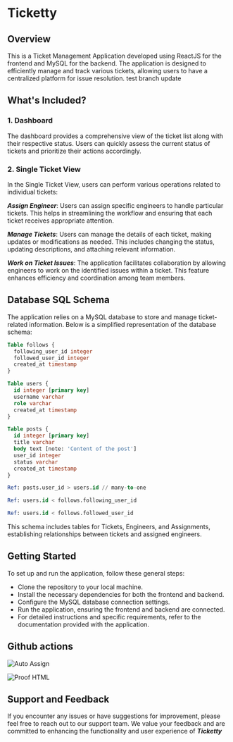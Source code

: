 # Ticketty

## Overview

This is a Ticket Management Application developed using ReactJS for the frontend and MySQL for the backend. The application is designed to efficiently manage and track various tickets, allowing users to have a centralized platform for issue resolution.
test branch update

## What's Included?

### 1. Dashboard

The dashboard provides a comprehensive view of the ticket list along with their respective status. Users can quickly assess the current status of tickets and prioritize their actions accordingly.

### 2. Single Ticket View

In the Single Ticket View, users can perform various operations related to individual tickets:

**_Assign Engineer_**: Users can assign specific engineers to handle particular tickets. This helps in streamlining the workflow and ensuring that each ticket receives appropriate attention.

**_Manage Tickets_**: Users can manage the details of each ticket, making updates or modifications as needed. This includes changing the status, updating descriptions, and attaching relevant information.

**_Work on Ticket Issues_**: The application facilitates collaboration by allowing engineers to work on the identified issues within a ticket. This feature enhances efficiency and coordination among team members.

## Database SQL Schema

The application relies on a MySQL database to store and manage ticket-related information. Below is a simplified representation of the database schema:

```sql
Table follows {
  following_user_id integer
  followed_user_id integer
  created_at timestamp
}

Table users {
  id integer [primary key]
  username varchar
  role varchar
  created_at timestamp
}

Table posts {
  id integer [primary key]
  title varchar
  body text [note: 'Content of the post']
  user_id integer
  status varchar
  created_at timestamp
}

Ref: posts.user_id > users.id // many-to-one

Ref: users.id < follows.following_user_id

Ref: users.id < follows.followed_user_id
```

This schema includes tables for Tickets, Engineers, and Assignments, establishing relationships between tickets and assigned engineers.

## Getting Started

To set up and run the application, follow these general steps:

- Clone the repository to your local machine.
- Install the necessary dependencies for both the frontend and backend.
- Configure the MySQL database connection settings.
- Run the application, ensuring the frontend and backend are connected.
- For detailed instructions and specific requirements, refer to the documentation provided with the application.

## Github actions

![Auto Assign](https://github.com/TATAPS/demo-repository/actions/workflows/auto-assign.yml/badge.svg)

![Proof HTML](https://github.com/TATAPS/demo-repository/actions/workflows/proof-html.yml/badge.svg)

## Support and Feedback

If you encounter any issues or have suggestions for improvement, please feel free to reach out to our support team. We value your feedback and are committed to enhancing the functionality and user experience of **_Ticketty_**

